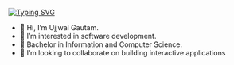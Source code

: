 [![Typing SVG](https://readme-typing-svg.demolab.com/?lines=Hello+there!+Welcome+to+my+GitHub+profile,+where+passion+meets+code)](https://git.io/typing-svg)

- 👋 Hi, I’m Ujjwal Gautam.
- 👀 I’m interested in software development.
- 🌱 Bachelor in Information and Computer Science.
- 💞️ I’m looking to collaborate on building interactive applications

<!---
ujjwalrg/ujjwalrg is a ✨ special ✨ repository because its `README.md` (this file) appears on your GitHub profile.
You can click the Preview link to take a look at your changes.
--->
